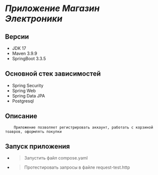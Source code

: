 

# ___Приложение Магазин Электроники___

##  Версии
* JDK 17
* Maven 3.9.9
* SpringBoot 3.3.5

## Основной стек зависимостей
* Spring Security
* Spring Web
* Spring Data JPA
* Postgresql

## Описание
        Приложение позволяет регистрировать аккаунт, работать с корзиной тоавров, оформлять покупки

## Запуск приложения
* > Запустить файл compose.yaml
* > Протестировать запросы в файле request-test.http
